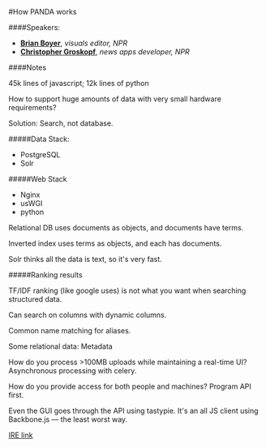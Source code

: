 #How PANDA works

####Speakers:

* **[Brian Boyer][8508-001]**, *visuals editor, NPR*
* **[Christopher Groskopf][8508-002]**, *news apps developer, NPR*


[8508-001]: https://twitter.com/brianboyer
[8508-002]: https://twitter.com/onyxfish
####Notes

45k lines of javascript; 12k lines of python

How to support huge amounts of data with very small hardware requirements?

Solution: Search, not database.

#####Data Stack:

* PostgreSQL
* Solr

#####Web Stack

* Nginx
* usWGI
* python

Relational DB uses documents as objects, and documents have terms.

Inverted index uses terms as objects, and each has documents.

Solr thinks all the data is text, so it's very fast.

#####Ranking results

TF/IDF ranking (like google uses) is not what you want when searching structured data.

Can search on columns with dynamic columns.

Common name matching for aliases.

Some relational data: Metadata

How do you process >100MB uploads while maintaining a real-time UI? Asynchronous processing with celery.

How do you provide access for both people and machines? Program API first.

Even the GUI goes through the API using tastypie. It's an all JS client using Backbone.js — the least worst way.

[IRE link](http://www.ire.org/events-and-training/event/973/1123/)